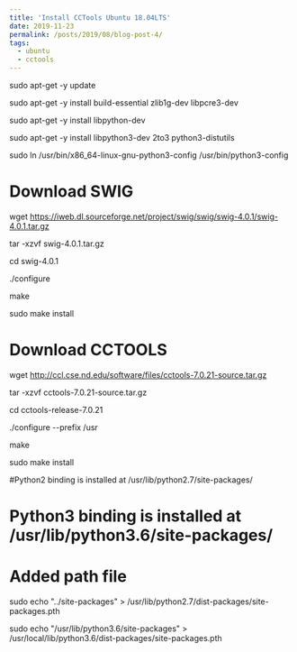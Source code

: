 ```yaml
---
title: 'Install CCTools Ubuntu 18.04LTS'
date: 2019-11-23
permalink: /posts/2019/08/blog-post-4/
tags:
  - ubuntu
  - cctools
---
```


sudo apt-get -y update

sudo apt-get -y install build-essential zlib1g-dev libpcre3-dev

sudo apt-get -y install libpython-dev

sudo apt-get -y install libpython3-dev 2to3 python3-distutils

sudo ln /usr/bin/x86_64-linux-gnu-python3-config /usr/bin/python3-config


# Download SWIG

wget https://iweb.dl.sourceforge.net/project/swig/swig/swig-4.0.1/swig-4.0.1.tar.gz

tar -xzvf swig-4.0.1.tar.gz

cd swig-4.0.1

./configure

make

sudo make install


# Download CCTOOLS

wget http://ccl.cse.nd.edu/software/files/cctools-7.0.21-source.tar.gz

tar -xzvf cctools-7.0.21-source.tar.gz

cd cctools-release-7.0.21

./configure --prefix /usr

make

sudo make install


#Python2 binding is installed at /usr/lib/python2.7/site-packages/

# Python3 binding is installed at /usr/lib/python3.6/site-packages/


# Added path file

sudo echo "../site-packages" > /usr/lib/python2.7/dist-packages/site-packages.pth

sudo echo "/usr/lib/python3.6/site-packages" > /usr/local/lib/python3.6/dist-packages/site-packages.pth

